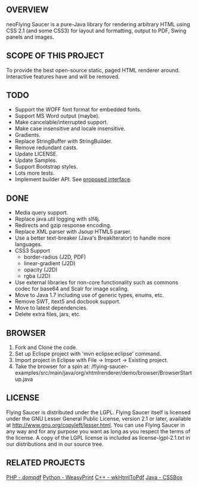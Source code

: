 OVERVIEW
--------
neoFlying Saucer is a pure-Java library for rendering arbitrary HTML 
using CSS 2.1 (and some CSS3) for layout and formatting, output to PDF, Swing panels
and images.

SCOPE OF THIS PROJECT
---------------------
To provide the best open-source static, paged HTML renderer around. Interactive features have and will be removed.

TODO
----
+ Support the WOFF font format for embedded fonts.
+ Support MS Word output (maybe).
+ Make cancelable/interrupted support.
+ Make case insensitive and locale insensitive.
+ Gradients.
+ Replace StringBuffer with StringBuilder.
+ Remove redundant casts.
+ Update LICENSE.
+ Update Samples.
+ Support Bootstrap styles.
+ Lots more tests.
+ Implement builder API. See [proposed interface](/flying-saucer-core/src/main/java/org/xhtmlrenderer/service/HtmlRenderServiceConfigBuilder.java).

DONE
----
+ Media query support.
+ Replace java.util logging with slf4j.
+ Redirects and gzip response encoding.
+ Replace XML parser with Jsoup HTML5 parser.
+ Use a better text-breaker (Java's BreakIterator) to handle more languages.
+ CSS3 Support
  + border-radius (J2D, PDF)
  + linear-gradient (J2D)
  + opacity (J2D)
  + rgba (J2D)
+ Use external libraries for non-core functionality such as commons codec for base64 and Scalr for image scaling.
+ Move to Java 1.7 including use of generic types, enums, etc.
+ Remove SWT, itext5 and docbook support.
+ Move to latest dependencies.
+ Delete extra files, jars, etc.

BROWSER
-------
1. Fork and Clone the code.
2. Set up Eclispe project with 'mvn eclipse:eclipse' command.
3. Import project in Eclipse with File -> Import -> Existing project.
3. Take the browser for a spin at:
/flying-saucer-examples/src/main/java/org/xhtmlrenderer/demo/browser/BrowserStartup.java

LICENSE
-------
Flying Saucer is distributed under the LGPL.  Flying Saucer itself is licensed 
under the GNU Lesser General Public License, version 2.1 or later, available at
http://www.gnu.org/copyleft/lesser.html. You can use Flying Saucer in any
way and for any purpose you want as long as you respect the terms of the 
license. A copy of the LGPL license is included as license-lgpl-2.1.txt
in our distributions and in our source tree.

RELATED PROJECTS
----------------
[PHP - dompdf](https://github.com/dompdf/dompdf)
[Python - WeasyPrint](https://github.com/Kozea/WeasyPrint)
[C++ - wkHtmlToPdf](https://github.com/wkhtmltopdf/wkhtmltopdf)
[Java - CSSBox](http://cssbox.sourceforge.net/)

